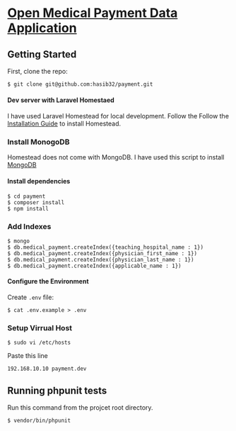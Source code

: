 # [Open Medical Payment Data Application](https://openpaymentsdata-origin.cms.gov/)
## Getting Started
First, clone the repo:
```bash
$ git clone git@github.com:hasib32/payment.git
```
#### Dev server with Laravel Homestaed
I have used Laravel Homestead for local development. Follow the Follow the [Installation Guide](https://laravel.com/docs/5.4/homestead#installation-and-setup) to install Homestead.

### Install MonogoDB
Homestead does not come with MongoDB. I have used this script to install [MongoDB](https://github.com/zakhttp/Mongostead7)

#### Install dependencies
```
$ cd payment
$ composer install
$ npm install
```
### Add Indexes
```
$ mongo
$ db.medical_payment.createIndex({teaching_hospital_name : 1})
$ db.medical_payment.createIndex({physician_first_name : 1})
$ db.medical_payment.createIndex({physician_last_name : 1})
$ db.medical_payment.createIndex({applicable_name : 1})
```

#### Configure the Environment
Create `.env` file:
```
$ cat .env.example > .env
```
### Setup Virrual Host
```
$ sudo vi /etc/hosts
```
Paste this line
```
192.168.10.10 payment.dev
```

## Running phpunit tests
Run this command from the projcet root directory.
```bash
$ vendor/bin/phpunit
```
